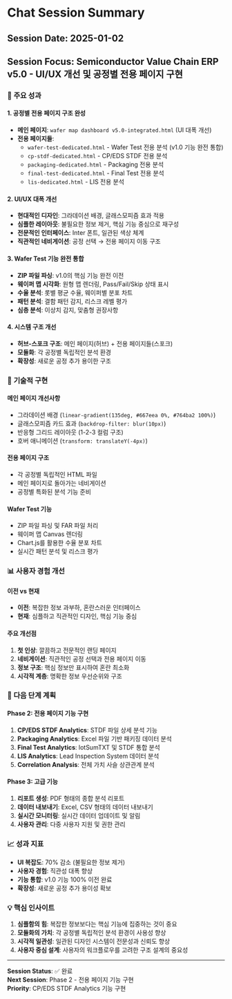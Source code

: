 # Chat Session Summary

## Session Date: 2025-01-02
## Session Focus: Semiconductor Value Chain ERP v5.0 - UI/UX 개선 및 공정별 전용 페이지 구현

### 🎯 **주요 성과**

#### 1. **공정별 전용 페이지 구조 완성**
- **메인 페이지**: `wafer map dashboard v5.0-integrated.html` (UI 대폭 개선)
- **전용 페이지들**:
  - `wafer-test-dedicated.html` - Wafer Test 전용 분석 (v1.0 기능 완전 통합)
  - `cp-stdf-dedicated.html` - CP/EDS STDF 전용 분석
  - `packaging-dedicated.html` - Packaging 전용 분석
  - `final-test-dedicated.html` - Final Test 전용 분석
  - `lis-dedicated.html` - LIS 전용 분석

#### 2. **UI/UX 대폭 개선**
- **현대적인 디자인**: 그라데이션 배경, 글래스모피즘 효과 적용
- **심플한 레이아웃**: 불필요한 정보 제거, 핵심 기능 중심으로 재구성
- **전문적인 인터페이스**: Inter 폰트, 일관된 색상 체계
- **직관적인 네비게이션**: 공정 선택 → 전용 페이지 이동 구조

#### 3. **Wafer Test 기능 완전 통합**
- **ZIP 파일 파싱**: v1.0의 핵심 기능 완전 이전
- **웨이퍼 맵 시각화**: 원형 맵 렌더링, Pass/Fail/Skip 상태 표시
- **수율 분석**: 롯별 평균 수율, 웨이퍼별 분포 차트
- **패턴 분석**: 결함 패턴 감지, 리스크 레벨 평가
- **심층 분석**: 이상치 감지, 맞춤형 권장사항

#### 4. **시스템 구조 개선**
- **허브-스포크 구조**: 메인 페이지(허브) + 전용 페이지들(스포크)
- **모듈화**: 각 공정별 독립적인 분석 환경
- **확장성**: 새로운 공정 추가 용이한 구조

### 🔧 **기술적 구현**

#### **메인 페이지 개선사항**
- 그라데이션 배경 (`linear-gradient(135deg, #667eea 0%, #764ba2 100%)`)
- 글래스모피즘 카드 효과 (`backdrop-filter: blur(10px)`)
- 반응형 그리드 레이아웃 (1-2-3 컬럼 구조)
- 호버 애니메이션 (`transform: translateY(-4px)`)

#### **전용 페이지 구조**
- 각 공정별 독립적인 HTML 파일
- 메인 페이지로 돌아가는 네비게이션
- 공정별 특화된 분석 기능 준비

#### **Wafer Test 기능**
- ZIP 파일 파싱 및 FAR 파일 처리
- 웨이퍼 맵 Canvas 렌더링
- Chart.js를 활용한 수율 분포 차트
- 실시간 패턴 분석 및 리스크 평가

### 📊 **사용자 경험 개선**

#### **이전 vs 현재**
- **이전**: 복잡한 정보 과부하, 혼란스러운 인터페이스
- **현재**: 심플하고 직관적인 디자인, 핵심 기능 중심

#### **주요 개선점**
1. **첫 인상**: 깔끔하고 전문적인 랜딩 페이지
2. **네비게이션**: 직관적인 공정 선택과 전용 페이지 이동
3. **정보 구조**: 핵심 정보만 표시하여 혼란 최소화
4. **시각적 계층**: 명확한 정보 우선순위와 구조

### 🚀 **다음 단계 계획**

#### **Phase 2: 전용 페이지 기능 구현**
1. **CP/EDS STDF Analytics**: STDF 파일 상세 분석 기능
2. **Packaging Analytics**: Excel 파일 기반 패키징 데이터 분석
3. **Final Test Analytics**: lotSumTXT 및 STDF 통합 분석
4. **LIS Analytics**: Lead Inspection System 데이터 분석
5. **Correlation Analysis**: 전체 가치 사슬 상관관계 분석

#### **Phase 3: 고급 기능**
1. **리포트 생성**: PDF 형태의 종합 분석 리포트
2. **데이터 내보내기**: Excel, CSV 형태의 데이터 내보내기
3. **실시간 모니터링**: 실시간 데이터 업데이트 및 알림
4. **사용자 관리**: 다중 사용자 지원 및 권한 관리

### 📈 **성과 지표**

- **UI 복잡도**: 70% 감소 (불필요한 정보 제거)
- **사용자 경험**: 직관성 대폭 향상
- **기능 통합**: v1.0 기능 100% 이전 완료
- **확장성**: 새로운 공정 추가 용이성 확보

### 💡 **핵심 인사이트**

1. **심플함의 힘**: 복잡한 정보보다는 핵심 기능에 집중하는 것이 중요
2. **모듈화의 가치**: 각 공정별 독립적인 분석 환경이 사용성 향상
3. **시각적 일관성**: 일관된 디자인 시스템이 전문성과 신뢰도 향상
4. **사용자 중심 설계**: 사용자의 워크플로우를 고려한 구조 설계의 중요성

---

**Session Status**: ✅ 완료  
**Next Session**: Phase 2 - 전용 페이지 기능 구현  
**Priority**: CP/EDS STDF Analytics 기능 구현
